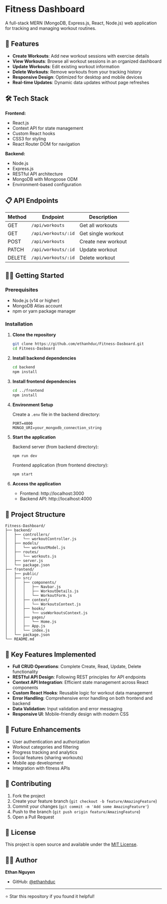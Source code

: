 # Fitness Dashboard

A full-stack MERN (MongoDB, Express.js, React, Node.js) web application for tracking and managing workout routines.

## 🚀 Features

- **Create Workouts**: Add new workout sessions with exercise details
- **View Workouts**: Browse all workout sessions in an organized dashboard
- **Update Workouts**: Edit existing workout information
- **Delete Workouts**: Remove workouts from your tracking history
- **Responsive Design**: Optimized for desktop and mobile devices
- **Real-time Updates**: Dynamic data updates without page refreshes

## 🛠️ Tech Stack

**Frontend:**
- React.js
- Context API for state management
- Custom React hooks
- CSS3 for styling
- React Router DOM for navigation

**Backend:**
- Node.js
- Express.js
- RESTful API architecture
- MongoDB with Mongoose ODM
- Environment-based configuration

## 📋 API Endpoints

| Method | Endpoint | Description |
|--------|----------|-------------|
| GET | `/api/workouts` | Get all workouts |
| GET | `/api/workouts/:id` | Get single workout |
| POST | `/api/workouts` | Create new workout |
| PATCH | `/api/workouts/:id` | Update workout |
| DELETE | `/api/workouts/:id` | Delete workout |

## 🏃‍♂️ Getting Started

### Prerequisites

- Node.js (v14 or higher)
- MongoDB Atlas account
- npm or yarn package manager

### Installation

1. **Clone the repository**
   ```bash
   git clone https://github.com/ethanhduc/Fitness-Dasboard.git
   cd Fitness-Dasboard
   ```

2. **Install backend dependencies**
   ```bash
   cd backend
   npm install
   ```

3. **Install frontend dependencies**
   ```bash
   cd ../frontend
   npm install
   ```

4. **Environment Setup**
   
   Create a `.env` file in the backend directory:
   ```env
   PORT=4000
   MONGO_URI=your_mongodb_connection_string
   ```

5. **Start the application**
   
   Backend server (from backend directory):
   ```bash
   npm run dev
   ```
   
   Frontend application (from frontend directory):
   ```bash
   npm start
   ```

6. **Access the application**
   - Frontend: http://localhost:3000
   - Backend API: http://localhost:4000

## 📁 Project Structure

```
Fitness-Dashboard/
├── backend/
│   ├── controllers/
│   │   └── workoutController.js
│   ├── models/
│   │   └── workoutModel.js
│   ├── routes/
│   │   └── workouts.js
│   ├── server.js
│   └── package.json
├── frontend/
│   ├── public/
│   ├── src/
│   │   ├── components/
│   │   │   ├── Navbar.js
│   │   │   ├── WorkoutDetails.js
│   │   │   └── WorkoutForm.js
│   │   ├── context/
│   │   │   └── WorkoutsContext.js
│   │   ├── hooks/
│   │   │   └── useWorkoutsContext.js
│   │   ├── pages/
│   │   │   └── Home.js
│   │   ├── App.js
│   │   └── index.js
│   └── package.json
└── README.md
```

## 🎯 Key Features Implemented

- **Full CRUD Operations**: Complete Create, Read, Update, Delete functionality
- **RESTful API Design**: Following REST principles for API endpoints
- **Context API Integration**: Efficient state management across React components
- **Custom React Hooks**: Reusable logic for workout data management
- **Error Handling**: Comprehensive error handling on both frontend and backend
- **Data Validation**: Input validation and error messaging
- **Responsive UI**: Mobile-friendly design with modern CSS

## 🚀 Future Enhancements

- User authentication and authorization
- Workout categories and filtering
- Progress tracking and analytics
- Social features (sharing workouts)
- Mobile app development
- Integration with fitness APIs

## 🤝 Contributing

1. Fork the project
2. Create your feature branch (`git checkout -b feature/AmazingFeature`)
3. Commit your changes (`git commit -m 'Add some AmazingFeature'`)
4. Push to the branch (`git push origin feature/AmazingFeature`)
5. Open a Pull Request

## 📝 License

This project is open source and available under the [MIT License](LICENSE).

## 👨‍💻 Author

**Ethan Nguyen**
- GitHub: [@ethanhduc](https://github.com/ethanhduc)

---

⭐ Star this repository if you found it helpful!